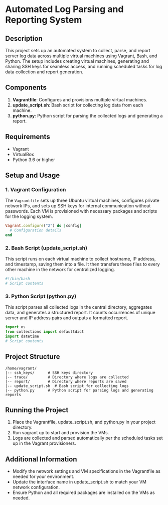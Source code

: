 # Automated Log Parsing and Reporting System

## Description
This project sets up an automated system to collect, parse, and report server log data across multiple virtual machines using Vagrant, Bash, and Python. The setup includes creating virtual machines, generating and sharing SSH keys for seamless access, and running scheduled tasks for log data collection and report generation.

## Components
1. **Vagrantfile**: Configures and provisions multiple virtual machines.
2. **update_script.sh**: Bash script for collecting log data from each machine.
3. **python.py**: Python script for parsing the collected logs and generating a report.

## Requirements
- Vagrant
- VirtualBox
- Python 3.6 or higher

## Setup and Usage

### 1. Vagrant Configuration
The `Vagrantfile` sets up three Ubuntu virtual machines, configures private network IPs, and sets up SSH keys for internal communication without passwords. Each VM is provisioned with necessary packages and scripts for the logging system.

```ruby
Vagrant.configure("2") do |config|
  # Configuration details
end
```

### 2. Bash Script (update_script.sh)
This script runs on each virtual machine to collect hostname, IP address, and timestamp, saving them into a file. It then transfers these files to every other machine in the network for centralized logging.
```bash
#!/bin/bash
# Script contents
```
### 3. Python Script (python.py)
This script parses all collected logs in the central directory, aggregates data, and generates a structured report. It counts occurrences of unique server and IP address pairs and outputs a formatted report.
```python
import os
from collections import defaultdict
import datetime
# Script contents
```
## Project Structure
```
/home/vagrant/
|-- ssh_keys/      # SSH keys directory
|-- trace/         # Directory where logs are collected
|-- report/        # Directory where reports are saved
|-- update_script.sh  # Bash script for collecting logs
|-- python.py      # Python script for parsing logs and generating reports
```
## Running the Project
1. Place the Vagrantfile, update_script.sh, and python.py in your project directory.
2. Run vagrant up to start and provision the VMs.
3. Logs are collected and parsed automatically per the scheduled tasks set up in the Vagrant provisioners.

## Additional Information
- Modify the network settings and VM specifications in the Vagrantfile as needed for your environment.
- Update the interface name in update_script.sh to match your VM network configuration.
- Ensure Python and all required packages are installed on the VMs as needed.
